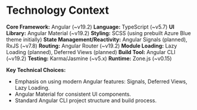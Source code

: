 # Technology Context

**Core Framework:** Angular (~v19.2)
**Language:** TypeScript (~v5.7)
**UI Library:** Angular Material (~v19.2)
**Styling:** SCSS (using prebuilt Azure Blue theme initially)
**State Management/Reactivity:** Angular Signals (planned), RxJS (~v7.8)
**Routing:** Angular Router (~v19.2)
**Module Loading:** Lazy Loading (planned), Deferred Views (planned)
**Build Tool:** Angular CLI (~v19.2)
**Testing:** Karma/Jasmine (~v5.x)
**Runtime:** Zone.js (~v0.15)

**Key Technical Choices:**
*   Emphasis on using modern Angular features: Signals, Deferred Views, Lazy Loading.
*   Angular Material for consistent UI components.
*   Standard Angular CLI project structure and build process.
